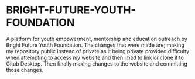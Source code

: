 # BRIGHT-FUTURE-YOUTH-FOUNDATION
A platform for youth empowerment, mentorship and education outreach by Bright Future Youth Foundation.
The changes that were made are; making my repository public instead of private as it  being private provided difficulty when attempting to access my website and then i had to link or clone it to Gitub Desktop. Then finally making changes to the website and committing those changes.
